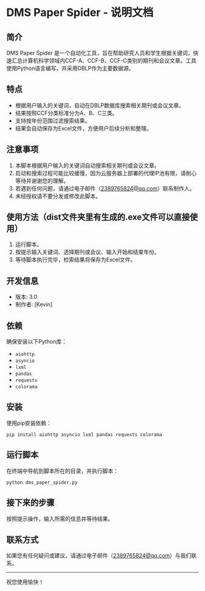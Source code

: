 # DMS Paper Spider - 说明文档

## 简介

DMS Paper Spider 是一个自动化工具，旨在帮助研究人员和学生根据关键词，快速汇总计算机科学领域内CCF-A、CCF-B、CCF-C类别的期刊和会议文章。工具使用Python语言编写，并采用DBLP作为主要数据源。

## 特点

- 根据用户输入的关键词，自动在DBLP数据库搜索相关期刊或会议文章。
- 结果按照CCF分类标准分为A、B、C三类。
- 支持按年份范围过滤搜索结果。
- 结果会自动保存为Excel文件，方便用户后续分析和整理。

## 注意事项

1. 本脚本根据用户输入的关键词自动搜索相关期刊或会议文章。
2. 启动和搜索过程可能比较缓慢，因为云服务器上部署的代理IP池有限，请耐心等待并谢谢您的理解。
3. 若遇到任何问题，请通过电子邮件（2389765824@qq.com）联系制作人。
4. 未经授权请不要分发或修改此脚本。

## 使用方法（dist文件夹里有生成的.exe文件可以直接使用）
1. 运行脚本。
2. 按提示输入关键词、选择期刊或会议、输入开始和结束年份。
3. 等待脚本执行完毕，检索结果将保存为Excel文件。

## 开发信息

- 版本: 3.0
- 制作者: [Kevin]

## 依赖

确保安装以下Python库：

- `aiohttp`
- `asyncio`
- `lxml`
- `pandas`
- `requests`
- `colorama`

## 安装

使用pip安装依赖：

```shell
pip install aiohttp asyncio lxml pandas requests colorama
```

## 运行脚本

在终端中导航到脚本所在的目录，并执行脚本：

```shell
python dms_paper_spider.py
```

## 接下来的步骤

按照提示操作，输入所需的信息并等待结果。

## 联系方式

如果您有任何疑问或建议，请通过电子邮件（2389765824@qq.com）与我们联系。

---

祝您使用愉快！

